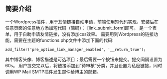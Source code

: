 ## 简要介绍
一个Wordpress插件，用于友情链接自动申请，前端使用短代码实现，安装后在任意页面的任意地方添加短代码（简码）： [link_submit_form]即可。
是一个表单，用于自助申请友情链接，没有添加css效果。
需要用到Wordpress的链接功能，需要在主题的functions.php文件中添加下面的代码:
```
add_filter('pre_option_link_manager_enabled', '__return_true');
```

其中博客头像、博客描述是可选项目；最后需要一个按钮来提交。提交间隔设置为60s。
用户提交完以后，将链接添加到“待审核”分类，并且设置为私密链接，同时调用WP Mail SMTP插件发生邮件给博主的邮箱。
